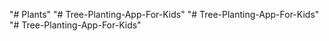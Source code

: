 "# Plants" 
"# Tree-Planting-App-For-Kids" 
"# Tree-Planting-App-For-Kids" 
"# Tree-Planting-App-For-Kids" 
